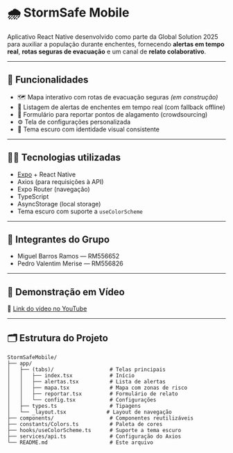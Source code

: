# 🌧️ StormSafe Mobile

Aplicativo React Native desenvolvido como parte da Global Solution 2025 para auxiliar a população durante enchentes, fornecendo **alertas em tempo real**, **rotas seguras de evacuação** e um canal de **relato colaborativo**.

---

## 🚀 Funcionalidades

- 🗺️ Mapa interativo com rotas de evacuação seguras *(em construção)*
- 🚨 Listagem de alertas de enchentes em tempo real (com fallback offline)
- 📝 Formulário para reportar pontos de alagamento (crowdsourcing)
- ⚙️ Tela de configurações personalizada
- 🌙 Tema escuro com identidade visual consistente

---

## 🧑‍💻 Tecnologias utilizadas

- [Expo](https://expo.dev/) + React Native
- Axios (para requisições à API)
- Expo Router (navegação)
- TypeScript
- AsyncStorage (local storage)
- Tema escuro com suporte a `useColorScheme`

---

## 👥 Integrantes do Grupo

- Miguel Barros Ramos — RM556652  
- Pedro Valentim Merise — RM556826

---

## 🎥 Demonstração em Vídeo

🔗 [Link do vídeo no YouTube](https://youtube.com/seu-video)

---

## 🗂️ Estrutura do Projeto

```shell
StormSafeMobile/
├── app/
│   ├── (tabs)/                  # Telas principais
│   │   ├── index.tsx            # Início
│   │   ├── alertas.tsx          # Lista de alertas
│   │   ├── mapa.tsx             # Mapa com zonas de risco
│   │   ├── reportar.tsx         # Formulário de relato
│   │   └── config.tsx           # Configurações
│   ├── types.ts                 # Tipagens
│   └── _layout.tsx             # Layout de navegação
├── components/                  # Componentes reutilizáveis
├── constants/Colors.ts          # Paleta de cores
├── hooks/useColorScheme.ts      # Suporte a tema escuro
├── services/api.ts              # Configuração do Axios
└── README.md                    # Este arquivo

